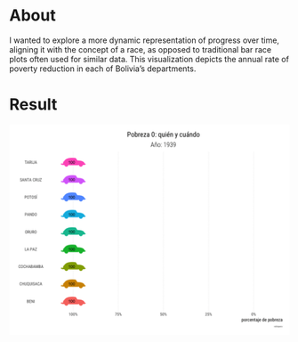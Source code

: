 # About

I wanted to explore a more dynamic representation of progress over time, aligning it with the concept of a race, as opposed to traditional bar race plots often used for similar data. This visualization depicts the annual rate of poverty reduction in each of Bolivia’s departments.

# Result

![car](gif.gif)
